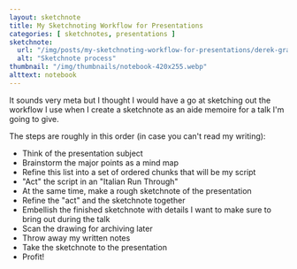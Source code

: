 ```yaml
---
layout: sketchnote
title: My Sketchnoting Workflow for Presentations
categories: [ sketchnotes, presentations ]
sketchnote:
  url: "/img/posts/my-sketchnoting-workflow-for-presentations/derek-graham-sketchnote-process-bw-scan.webp"
  alt: "Sketchnote process"
thumbnail: "/img/thumbnails/notebook-420x255.webp"
alttext: notebook
---
```


It sounds very meta but I thought I would have a go at sketching out the 
workflow I use when I create a sketchnote as an aide memoire for a talk I'm 
going to give.

The steps are roughly in this order (in case you can't read my writing):

* Think of the presentation subject
* Brainstorm the major points as a mind map
* Refine this list into a set of ordered chunks that will be my script
* "Act" the script in an "Italian Run Through"
* At the same time, make a rough sketchnote of the presentation
* Refine the "act" and the sketchnote together
* Embellish the finished sketchnote with details I want to make sure to bring out during the talk
* Scan the drawing for archiving later
* Throw away my written notes
* Take the sketchnote to the presentation
* Profit!

